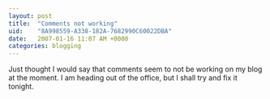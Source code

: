 ```yaml
---
layout: post
title:  "Comments not working"
uid:	"8A998559-A338-182A-7682990C60022DBA"
date:   2007-01-16 11:07 AM +0000
categories: blogging
---
```

Just thought I would say that comments seem to not be working on my blog at the moment. I am heading out of the office, but I shall try and fix it tonight.